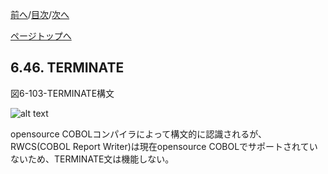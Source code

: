 <!--navi start1-->
[前へ](6-45.md)/[目次](https://opensourcecobol.github.io/markdown/TOC.html)/[次へ](6-47.md)
<!--navi end1-->
<!--navi start2-->

[ページトップへ](6-46.md)
<!--navi end2-->
## 6.46. TERMINATE

図6-103-TERMINATE構文

![alt text](Image/6-103-Terminate.png)

opensource COBOLコンパイラによって構文的に認識されるが、RWCS(COBOL Report Writer)は現在opensource COBOLでサポートされていないため、TERMINATE文は機能しない。

